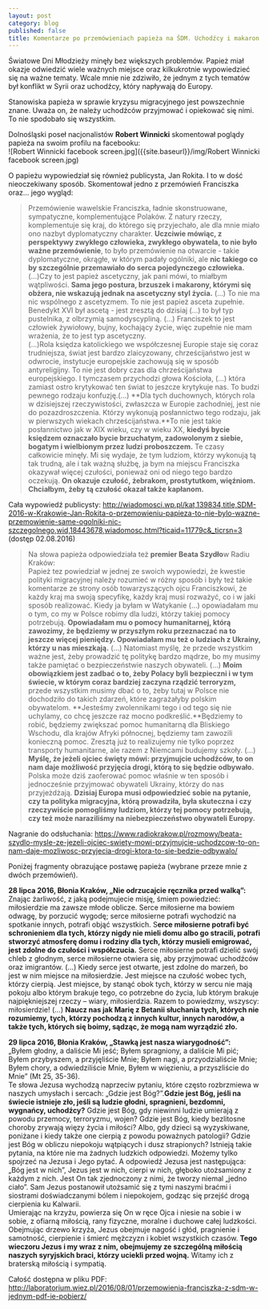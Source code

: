 ```yaml
---
layout: post
category: blog
published: false
title: Komentarze po przemówieniach papieża na ŚDM. Uchodźcy i makaron
---
```

Światowe Dni Młodzieży minęły bez większych problemów. Papież miał okazje odwiedzić wiele ważnych miejsce oraz kilkukrotnie wypowiedzieć się na ważne tematy. Wcale mnie nie zdziwiło, że jednym z tych tematów był konflikt w Syrii oraz uchodźcy, który napływają do Europy.
<!--more-->        
Stanowiska papieża w sprawie kryzysu migracyjnego jest powszechnie znane. Uważa on, że należy uchodźców przyjmować i opiekować się nimi. To nie spodobało się wszystkim.      

Dolnośląski poseł nacjonalistów **Robert Winnicki** skomentował poglądy papieża na swoim profilu na facebooku:          
![Robert Winnicki facebook screen.jpg]({{site.baseurl}}/img/Robert Winnicki facebook screen.jpg)          

O papieżu wypowiedział się również publicysta, Jan Rokita. I to w dość nieoczekiwany sposób. Skomentował jedno z przemówień Franciszka oraz... jego wygląd:

> Przemówienie wawelskie Franciszka, ładnie skonstruowane, sympatyczne, komplementujące Polaków. Z natury rzeczy, komplementuje się kraj, do którego się przyjechało, ale dla mnie miało ono nazbyt dyplomatyczny charakter. **Uczciwie mówiąc, z perspektywy zwykłego człowieka, zwykłego obywatela, to nie było ważne przemówienie**, to było przemówienie na otwarcie - takie dyplomatyczne, okrągłe, w którym padały ogólniki, ale **nic takiego co by szczególnie przemawiało do serca pojedynczego człowieka.**              
(...)Czy to jest papież ascetyczny, jak pani mówi, to miałbym wątpliwości. **Sama jego postura, brzuszek i makarony, którymi się obżera, nie wskazują jednak na ascetyczny styl życia.** (…) To nie ma nic wspólnego z ascetyzmem. To nie jest papież asceta zupełnie. Benedykt XVI był ascetą - jest zresztą do dzisiaj (…) to był typ pustelnika, z olbrzymią samodyscypliną. (…) Franciszek to jest człowiek żywiołowy, bujny, kochający życie, więc zupełnie nie mam wrażenia, że to jest typ ascetyczny.                     
(...)Rola księdza katolickiego we współczesnej Europie staje się coraz trudniejsza, świat jest bardzo zlaicyzowany, chrześcijaństwo jest w odwrocie, instytucje europejskie zachowują się w sposób antyreligijny. To nie jest dobry czas dla chrześcijaństwa europejskiego. I tymczasem przychodzi głowa Kościoła, (…) która zamiast ostro krytykować ten świat to jeszcze krytykuje nas. To budzi pewnego rodzaju konfuzję.(…) **Dla tych duchownych, których rola w dzisiejszej rzeczywistości, zwłaszcza w Europie zachodniej, jest nie do pozazdroszczenia. Którzy wykonują posłannictwo tego rodzaju, jak w pierwszych wiekach chrześcijaństwa.**To nie jest takie posłannictwo jak w XIX wieku, czy w wieku XX, **kiedyś bycie księdzem oznaczało bycie brzuchatym, zadowolonym z siebie, bogatym i wielbionym przez ludzi proboszczem.** Te czasy całkowicie minęły. Mi się wydaje, że tym ludziom, którzy wykonują tą tak trudną, ale i tak ważną służbę, ja bym na miejscu Franciszka okazywał więcej czułości, ponieważ oni od niego tego bardzo oczekują. **On okazuje czułość, żebrakom, prostytutkom, więźniom. Chciałbym, żeby tą czułość okazał także kapłanom.**         

Cała wypowiedź publicysty: http://wiadomosci.wp.pl/kat,139834,title,SDM-2016-w-Krakowie-Jan-Rokita-o-przemowieniu-papieza-to-nie-bylo-wazne-przemowienie-same-ogolniki-nic-szczegolnego,wid,18443678,wiadomosc.html?ticaid=11779c&_ticrsn=3 (dostęp 02.08.2016)
           
> Na słowa papieża odpowiedziała też **premier Beata Szydło**w Radiu Kraków:        
Papież tez powiedział w jednej ze swoich wypowiedzi, że kwestie polityki migracyjnej należy rozumieć w różny sposób i były też takie komentarze ze strony osób towarzyszących ojcu Franciszkowi, że każdy kraj ma swoją specyfikę, każdy kraj musi rozważyć, co i w jaki sposób realizować. Kiedy ja byłam w Watykanie (…) opowiadałam mu o tym, co my w Polsce robimy dla ludzi, którzy takiej pomocy potrzebują. **Opowiadałam mu o pomocy humanitarnej, którą zawozimy, że będziemy w przyszłym roku przeznaczać na to jeszcze więcej pieniędzy.         Opowiadałam mu też o ludziach z Ukrainy, którzy u nas mieszkają.** (…) Natomiast myślę, że przede wszystkim ważne jest, żeby prowadzić tę politykę bardzo mądrze, bo my musimy także pamiętać o bezpieczeństwie naszych obywateli. (…) **Moim obowiązkiem jest zadbać o to, żeby Polacy byli bezpieczni i w tym świecie, w którym coraz bardziej zaczyna rządzić terroryzm,** przede wszystkim musimy dbać o to, żeby tutaj w Polsce nie dochodziło do takich zdarzeń, które zagrażałyby polskim obywatelom. **Jesteśmy zwolennikami tego i od tego się nie uchylamy, co chcę jeszcze raz mocno podkreślić.**Będziemy to robić, będziemy zwiększać pomoc humanitarną dla Bliskiego Wschodu, dla krajów Afryki północnej, będziemy tam zawozili konieczną pomoc. Zresztą już to realizujemy nie tylko poprzez transporty humanitarne, ale razem z Niemcami budujemy szkoły. (…) **Myślę, że jeżeli ojciec święty mówi: przyjmujcie uchodźców, to on nam daje możliwość przyjęcia drogi, którą to się będzie odbywało.** Polska może dziś zaoferować pomoc właśnie w ten sposób i jednocześnie przyjmować obywateli Ukrainy, którzy do nas przyjeżdżają. **Dzisiaj Europa musi odpowiedzieć sobie na pytanie, czy ta polityka migracyjna, którą prowadziła, była skuteczna i czy rzeczywiście pomogliśmy ludziom, którzy tej pomocy potrzebują, czy też może naraziliśmy na niebezpieczeństwo obywateli Europy.**          
   
Nagranie do odsłuchania: https://www.radiokrakow.pl/rozmowy/beata-szydlo-mysle-ze-jezeli-ojciec-swiety-mowi-przyjmujcie-uchodzcow-to-on-nam-daje-mozliwosc-przyjecia-drogi-ktora-to-sie-bedzie-odbywalo/

Poniżej fragmenty obrazujące postawę papieża (wybrane przeze mnie z dwóch przemówień).
  
**28 lipca 2016, Błonia Kraków, „Nie odrzucajcie ręcznika przed walką”:**            
Znając żarliwość, z jaką podejmujecie misję, śmiem powiedzieć: miłosierdzie ma zawsze młode oblicze. Serce miłosierne ma bowiem odwagę, by porzucić wygodę; serce miłosierne potrafi wychodzić na spotkanie innych, potrafi objąć wszystkich. S**erce miłosierne potrafi być schronieniem dla tych, którzy nigdy nie mieli domu albo go stracili, potrafi stworzyć atmosferę domu i rodziny dla tych, którzy musieli emigrować, jest zdolne do czułości i współczucia.** Serce miłosierne potrafi dzielić swój chleb z głodnym, serce miłosierne otwiera się, aby przyjmować uchodźców oraz imigrantów. (…) Kiedy serce jest otwarte, jest zdolne do marzeń, bo jest w nim miejsce na miłosierdzie. Jest miejsce na czułość wobec tych, którzy cierpią. Jest miejsce, by stanąć obok tych, którzy w sercu nie mają pokoju albo którym brakuje tego, co potrzebne do życia, lub którym brakuje najpiękniejszej rzeczy – wiary, miłosierdzia. Razem to powiedzmy, wszyscy: miłosierdzie! (…) **Naucz nas jak Marię z Betanii słuchania tych, których nie rozumiemy, tych, którzy pochodzą z innych kultur, innych narodów, a także tych, których się boimy, sądząc, że mogą nam wyrządzić zło.**

**29 lipca 2016, Błonia Kraków, „Stawką jest nasza wiarygodność”:**       
„Byłem głodny, a daliście Mi jeść; Byłem spragniony, a daliście Mi pić; Byłem przybyszem, a przyjęliście Mnie; Byłem nagi, a przyodzialiście Mnie; Byłem chory, a odwiedziliście Mnie, Byłem w więzieniu, a przyszliście do Mnie” (Mt 25, 35-36).             
Te słowa Jezusa wychodzą naprzeciw pytaniu, które często rozbrzmiewa w naszych umysłach i sercach: „Gdzie jest Bóg?”.**Gdzie jest Bóg, jeśli na świecie istnieje zło, jeśli są ludzie głodni, spragnieni, bezdomni, wygnańcy, uchodźcy?** Gdzie jest Bóg, gdy niewinni ludzie umierają z powodu przemocy, terroryzmu, wojen? Gdzie jest Bóg, kiedy bezlitosne choroby zrywają więzy życia i miłości? Albo, gdy dzieci są wyzyskiwane, poniżane i kiedy także one cierpią z powodu poważnych patologii? Gdzie jest Bóg w obliczu niepokoju wątpiących i dusz strapionych? Istnieją takie pytania, na które nie ma żadnych ludzkich odpowiedzi. Możemy tylko spojrzeć na Jezusa i Jego pytać. A odpowiedź Jezusa jest następująca: „Bóg jest w nich”, Jezus jest w nich, cierpi w nich, głęboko utożsamiony z każdym z nich. Jest On tak zjednoczony z nimi, że tworzy niemal „jedno ciało”. Sam Jezus postanowił utożsamić się z tymi naszymi braćmi i siostrami doświadczanymi bólem i niepokojem, godząc się przejść drogą cierpienia ku Kalwarii.        
Umierając na krzyżu, powierza się On w ręce Ojca i niesie na sobie i w sobie, z ofiarną miłością, rany fizyczne, moralne i duchowe całej ludzkości. Obejmując drzewo krzyża, Jezus obejmuje nagość i głód, pragnienie i samotność, cierpienie i śmierć mężczyzn i kobiet wszystkich czasów. **Tego wieczoru Jezus i my wraz z nim, obejmujemy ze szczególną miłością naszych syryjskich braci, którzy uciekli przed wojną.** Witamy ich z braterską miłością i sympatią.           

Całość dostępna w pliku PDF: http://laboratorium.wiez.pl/2016/08/01/przemowienia-franciszka-z-sdm-w-jednym-pdf-ie-pobierz/
   






